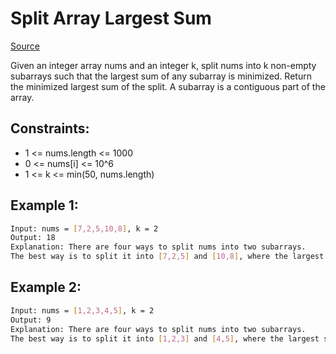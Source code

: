 # Split Array Largest Sum
[Source](https://leetcode.com/problems/split-array-largest-sum/)

Given an integer array nums and an integer k, split nums into k non-empty subarrays such that the largest sum of any subarray is minimized.
Return the minimized largest sum of the split.
A subarray is a contiguous part of the array.

## Constraints:

 - 1 <= nums.length <= 1000
 - 0 <= nums[i] <= 10^6
 - 1 <= k <= min(50, nums.length)

## Example 1:
```sh
Input: nums = [7,2,5,10,8], k = 2
Output: 18
Explanation: There are four ways to split nums into two subarrays.
The best way is to split it into [7,2,5] and [10,8], where the largest sum among the two subarrays is only 18.
```

## Example 2:
```sh
Input: nums = [1,2,3,4,5], k = 2
Output: 9
Explanation: There are four ways to split nums into two subarrays.
The best way is to split it into [1,2,3] and [4,5], where the largest sum among the two subarrays is only 9.
```